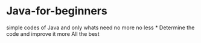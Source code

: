 # Java-for-beginners
simple codes of Java and only whats need no more no less *
Determine the code and improve it more
All the best
